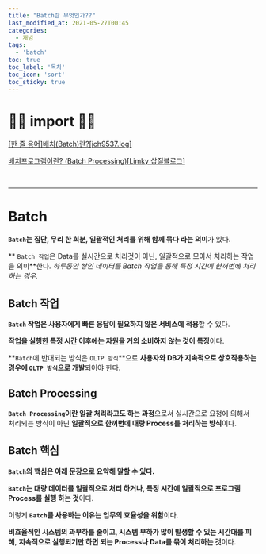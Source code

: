 ```yaml
---
title: "Batch란 무엇인가??"
last_modified_at: 2021-05-27T00:45
categories: 
  - 개념
tags: 
  - 'batch'
toc: true
toc_label: '목차'
toc_icon: 'sort'
toc_sticky: true
---
```


# 🙆‍♂️ import 🙇‍♂️

[[한 줄 용어]배치(Batch)란?[jch9537.log]](https://velog.io/@jch9537/%ED%95%9C-%EC%A4%84-%EC%9A%A9%EC%96%B4%EB%B0%B0%EC%B9%98Batch%EB%9E%80)

[배치프로그램이란? (Batch Processing)[Limky 삽질블로그]](https://limkydev.tistory.com/140)

[]()

[]()

[]()

[]()

<br>

---

# Batch

**`Batch`는 집단, 무리 한 회분, 일괄적인 처리를 위해 함께 묶다 라는 의미**가 있다.

** `Batch 작업`은 Data를 실시간으로 처리것이 아닌, 일괄적으로 모아서 처리하는 작업을 의미**한다. 
_하루동안 쌓인 데이터를 Batch 작업을 통해 특정 시간에 한꺼번에 처리하는 경우._


## Batch 작업

**`Batch` 작업은 사용자에게 빠른 응답이 필요하지 않은 서비스에 적용**할 수 있다.

**작업을 실행한 특정 시간 이후에는 자원을 거의 소비하지 않는 것이 특징**이다.

**`Batch`에 반대되는 방식은 `OLTP 방식`**으로 **사용자와 DB가 지속적으로 상호작용하는 경우에 `OLTP 방식`으로 개발**되어야 한다.

## Batch Processing

**`Batch Processing`이란 일괄 처리라고도 하는 과정**으로서 실시간으로 요청에 의해서 처리되는 방식이 아닌 **일괄적으로 한꺼번에 대량 Process를 처리하는 방식**이다.



## Batch 핵심

**`Batch`의 핵심은 아래 문장으로 요약해 말할 수 있다.**

**`Batch`는 대량 데이터를 일괄적으로 처리 하거나, 
특정 시간에 일괄적으로 프로그램 Process를 실행 하는 것**이다.


이렇게 **`Batch`를 사용하는 이유는 업무의 효율성을 위함**이다.

**비효율적인 시스템의 과부하를 줄이고, 시스템 부하가 많이 발생할 수 있는 시간대를 피해**, 
**지속적으로 실행되기만 하면 되는 Process나 Data를 묶어 처리하는 것**이다.


